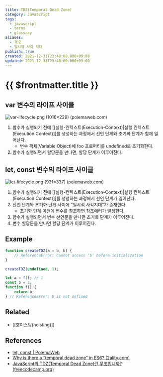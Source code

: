 ```yaml
---
title: TDZ(Temporal Dead Zone)
category: JavaScript
tags:
  - javascript
  - terms
  - glossary
aliases:
  - TDZ
  - 일시적 사각 지대
publish: true
created: 2021-12-31T23:48:00.000+09:00
updated: 2021-12-31T23:48:00.000+09:00
---
```


# {{ $frontmatter.title }}

## var 변수의 라이프 사이클

![var-lifecycle.png (1016×229) (poiemaweb.com)](https://poiemaweb.com/img/var-lifecycle.png)

1. 함수가 실행되기 전에 [[실행-컨텍스트(Execution-Context)|실행 컨텍스트(Execution Context)]]를 생성하는 과정에서 선언 단계와 초기화 단계가 함께 일어난다.
   - 변수 객체(Variable Object)에 foo 프로퍼티를 undefined로 초기화한다.
2. 함수가 실행되면서 할당문을 만나면, 할당 단계가 이루어진다.

## let, const 변수의 라이프 사이클

![let-lifecycle.png (931×337) (poiemaweb.com)](https://poiemaweb.com/img/let-lifecycle.png)

1. 함수가 실행되기 전에 [[실행-컨텍스트(Execution-Context)|실행 컨텍스트(Execution Context)]]를 생성하는 과정에서 선언 단계가 일어난다.
2. 선언 단계와 초기화 단계 사이에 "일시적 사각지대"가 존재한다.
   - 초기화 단계 이전에 변수를 참조하면 참조에러가 발생한다.
3. 함수가 실행되면서 변수 선언문을 만나면 초기화 단계가 이루어진다.
4. 변수 할당문을 만나면 할당 단계가 이루어진다.

## Example

```js
function createTDZ(a = b, b) {
	// ReferenceError: Cannot access 'b' before initialization
}

createTDZ(undefined, 1);
```

```js
let a = f(); // 1
const b = 2;
function f() {
	return b;
} // ReferenceError: b is not defined
```

## Related

- [[호이스팅(hoisting)]]

## References

- [let, const | PoiemaWeb](https://poiemaweb.com/es6-block-scope#13-%ED%98%B8%EC%9D%B4%EC%8A%A4%ED%8C%85)
- [Why is there a “temporal dead zone” in ES6? (2ality.com)](https://2ality.com/2015/10/why-tdz.html)
- [JavaScript의 TDZ(Temporal Dead Zone)란 무엇입니까? (freecodecamp.org)](https://www.freecodecamp.org/news/what-is-the-temporal-dead-zone/)
